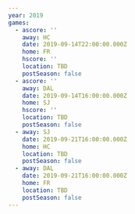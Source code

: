 ```yaml
---
year: 2019
games:
  - ascore: ''
    away: HC
    date: 2019-09-14T22:00:00.000Z
    home: FR
    hscore: ''
    location: TBD
    postSeason: false
  - ascore: ''
    away: DAL
    date: 2019-09-14T16:00:00.000Z
    home: SJ
    hscore: ''
    location: TBD
    postSeason: false
  - away: SJ
    date: 2019-09-21T16:00:00.000Z
    home: HC
    location: TBD
    postSeason: false
  - away: DAL
    date: 2019-09-21T16:00:00.000Z
    home: FR
    location: TBD
    postSeason: false
---
```


